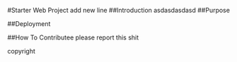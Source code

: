 #Starter Web Project
add new line
##Introduction
asdasdasdasd
##Purpose

##Deployment

##How To Contributee
please report this shit

copyright
